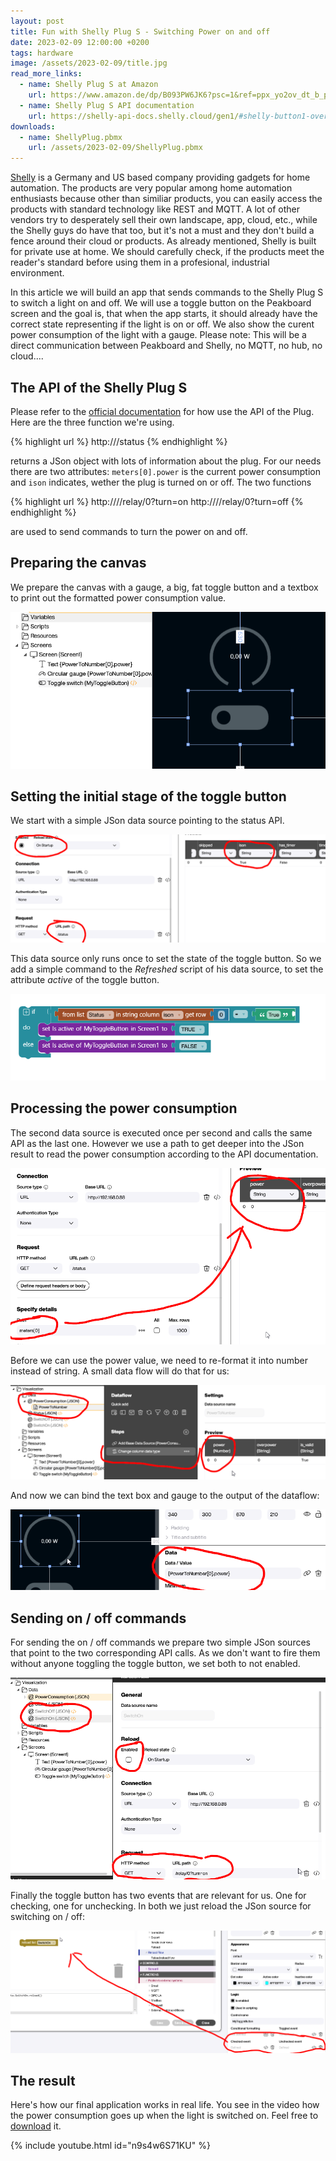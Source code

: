 ```yaml
---
layout: post
title: Fun with Shelly Plug S - Switching Power on and off
date: 2023-02-09 12:00:00 +0200
tags: hardware
image: /assets/2023-02-09/title.jpg
read_more_links:
  - name: Shelly Plug S at Amazon
    url: https://www.amazon.de/dp/B093PW6JK6?psc=1&ref=ppx_yo2ov_dt_b_product_details
  - name: Shelly Plug S API documentation
    url: https://shelly-api-docs.shelly.cloud/gen1/#shelly-button1-overview
downloads:
  - name: ShellyPlug.pbmx
    url: /assets/2023-02-09/ShellyPlug.pbmx
---
```

[Shelly](https://www.shelly.cloud/) is a Germany and US based company providing gadgets for home automation. The products are very popular among home automation enthusiasts because other than similiar products, you can easily access the products with standard technology like REST and MQTT. A lot of other vendors try to desperately sell their own landscape, app, cloud, etc., while the Shelly guys do have that too, but it's not a must and they don't build a fence around their cloud or products.
As already mentioned, Shelly is built for private use at home. We should carefully check, if the products meet the reader's standard before using them in a profesional, industrial environment.

In this article we will build an app that sends commands to the Shelly Plug S to switch a light on and off. We will use a toggle button on the Peakboard screen and the goal is, that when the app starts, it should already have the correct state representing if the light is on or off. We also show the curent power consumption of the light with a gauge.
Please note: This will be a direct communication between Peakboard and Shelly, no MQTT, no hub, no cloud....

## The API of the Shelly Plug S

Please refer to the [official documentation](https://shelly-api-docs.shelly.cloud/gen1/#shelly-button1-overviewhttps://www.shelly.cloud/documents/user_guide/shelly_button_1.pdf) for how use the API of the Plug. Here are the three function we're using.

{% highlight url %}
http://<MyShellyPlugIP>/status
{% endhighlight %}

returns a JSon object with lots of information about the plug. For our needs there are two attributes: `meters[0].power` is the current power consumption and `ison` indicates, wether the plug is turned on or off.
The two functions

{% highlight url %}
http://<MyShellyPlugIP>//relay/0?turn=on
http://<MyShellyPlugIP>//relay/0?turn=off
{% endhighlight %}

are used to send commands to turn the power on and off.

## Preparing the canvas

We prepare the canvas with a gauge, a big, fat toggle button and a textbox to print out the formatted power consumption value.

![image](/assets/2023-02-09/010.png)

## Setting the initial stage of the toggle button

We start with a simple JSon data source pointing to the status API.

![image](/assets/2023-02-09/020.png)

This data source only runs once to set the state of the toggle button. So we add a simple command to the _Refreshed_ script of his data source, to set the attribute _active_ of the toggle button.

![image](/assets/2023-02-09/030.png)

## Processing the power consumption

The second data source is executed once per second and calls the same API as the last one. However we use a path to get deeper into the JSon result to read the power consumption according to the API documentation.

![image](/assets/2023-02-09/040.png)

Before we can use the power value, we need to re-format it into number instead of string. A small data flow will do that for us:

![image](/assets/2023-02-09/060.png)

And now we can bind the text box and gauge to the output of the dataflow:

![image](/assets/2023-02-09/050.png)

## Sending on / off commands

For sending the on / off commands we prepare two simple JSon sources that point to the two corresponding API calls. As we don't want to fire them without anyone toggling the toggle button, we set both to not enabled.

![image](/assets/2023-02-09/070.png)

Finally the toggle button has two events that are relevant for us. One for checking, one for unchecking. In both we just reload the JSon source for switching on / off:

![image](/assets/2023-02-09/080.png)

## The result

Here's how our final application works in real life. You see in the video how the power consumption goes up when the light is switched on. Feel free to [download](/assets/2023-02-09/ShellyPlug.pbmx) it.

{% include youtube.html id="n9s4w6S71KU" %}


